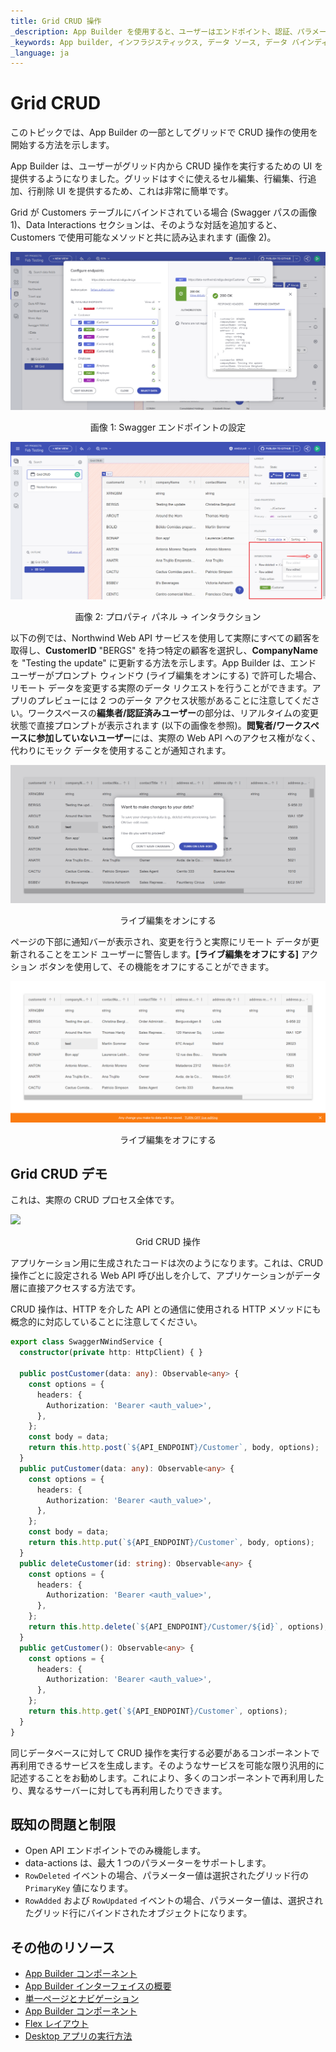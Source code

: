 ```yaml
---
title: Grid CRUD 操作
_description: App Builder を使用すると、ユーザーはエンドポイント、認証、パラメーターを使用して Swagger 定義を追加できます。
_keywords: App builder, インフラジスティックス, データ ソース, データ バインディング
_language: ja
---
```


# Grid CRUD
このトピックでは、App Builder の一部としてグリッドで CRUD 操作の使用を開始する方法を示します。

App Builder は、ユーザーがグリッド内から CRUD 操作を実行するための UI を提供するようになりました。グリッドはすぐに使えるセル編集、行編集、行追加、行削除 UI を提供するため、これは非常に簡単です。

Grid が Customers テーブルにバインドされている場合 (Swagger パスの画像 1)、Data Interactions セクションは、そのような対話を追加すると、Customers で使用可能なメソッドと共に読み込まれます (画像 2)。

<img class="responsive-img screen-capture" src="../images/using-data-in-your-app/swagger-customers-api.png" />
<p style="text-align:center;">画像 1: Swagger エンドポイントの設定</p>

<img class="responsive-img screen-capture" src="../images/using-data-in-your-app/adding-data-interaction.png" />
<p style="text-align:center;">画像 2: プロパティ パネル -> インタラクション</p>

以下の例では、Northwind Web API サービスを使用して実際にすべての顧客を取得し、**CustomerID** "BERGS" を持つ特定の顧客を選択し、**CompanyName** を "Testing the update" に更新する方法を示します。App Builder は、エンド ユーザーがプロンプト ウィンドウ (ライブ編集をオンにする) で許可した場合、リモート データを変更する実際のデータ リクエストを行うことができます。アプリのプレビューには 2 つのデータ アクセス状態があることに注意してください。ワークスペースの**編集者/認証済みユーザー**の部分は、リアルタイムの変更状態で直接プロンプトが表示されます (以下の画像を参照)。**閲覧者/ワークスペースに参加していないユーザー**には、実際の Web API へのアクセス権がなく、代わりにモック データを使用することが通知されます。

<img class="responsive-img screen-capture" src="../images/using-data-in-your-app/want-to-make-any-changes-question.png" />
<p style="text-align:center;">ライブ編集をオンにする</p>

ページの下部に通知バーが表示され、変更を行うと実際にリモート データが更新されることをエンド ユーザーに警告します。**[ライブ編集をオフにする]** アクション ボタンを使用して、その機能をオフにすることができます。


<img class="responsive-img screen-capture" src="../images/using-data-in-your-app/turn-off-live-update.png" />
<p style="text-align:center;">ライブ編集をオフにする</p>

## Grid CRUD デモ

これは、実際の CRUD プロセス全体です。

<img class="responsive-img screen-capture" src="../images/using-data-in-your-app/Grid-CRUD.gif" />
<p style="text-align:center;">Grid CRUD 操作</p>

アプリケーション用に生成されたコードは次のようになります。これは、CRUD 操作ごとに設定される Web API 呼び出しを介して、アプリケーションがデータ層に直接アクセスする方法です。

CRUD 操作は、HTTP を介した API との通信に使用される HTTP メソッドにも概念的に対応していることに注意してください。

```ts
export class SwaggerNWindService {
  constructor(private http: HttpClient) { }

  public postCustomer(data: any): Observable<any> {
    const options = {
      headers: {
        Authorization: 'Bearer <auth_value>',
      },
    };
    const body = data;
    return this.http.post(`${API_ENDPOINT}/Customer`, body, options);
  }
  public putCustomer(data: any): Observable<any> {
    const options = {
      headers: {
        Authorization: 'Bearer <auth_value>',
      },
    };
    const body = data;
    return this.http.put(`${API_ENDPOINT}/Customer`, body, options);
  }
  public deleteCustomer(id: string): Observable<any> {
    const options = {
      headers: {
        Authorization: 'Bearer <auth_value>',
      },
    };
    return this.http.delete(`${API_ENDPOINT}/Customer/${id}`, options);
  }
  public getCustomer(): Observable<any> {
    const options = {
      headers: {
        Authorization: 'Bearer <auth_value>',
      },
    };
    return this.http.get(`${API_ENDPOINT}/Customer`, options);
  }
}
```

同じデータベースに対して CRUD 操作を実行する必要があるコンポーネントで再利用できるサービスを生成します。そのようなサービスを可能な限り汎用的に記述することをお勧めします。これにより、多くのコンポーネントで再利用したり、異なるサーバーに対しても再利用したりできます。

## 既知の問題と制限

- Open API エンドポイントでのみ機能します。
- data-actions は、最大 1 つのパラメーターをサポートします。
- `RowDeleted` イベントの場合、パラメーター値は選択されたグリッド行の `PrimaryKey` 値になります。
- `RowAdded` および `RowUpdated` イベントの場合、パラメーター値は、選択されたグリッド行にバインドされたオブジェクトになります。

## その他のリソース

<div class="divider--half"></div>

* [App Builder コンポーネント](../indigo-design-app-builder-components.md)
* [App Builder インターフェイスの概要](../interface-overview.md)
* [単一ページとナビゲーション](../single-page-apps-and-navigation.md)
* [App Builder コンポーネント](../indigo-design-app-builder-components.md)
* [Flex レイアウト](../flex-layouts/flex-layouts.md)
* [Desktop アプリの実行方法](../running-desktop-app.md)